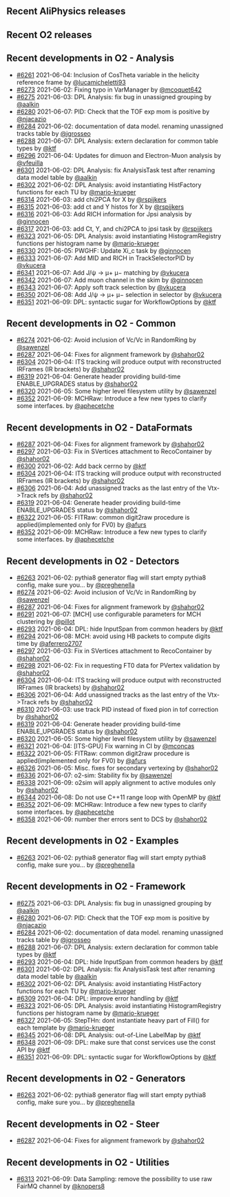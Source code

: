 ## Recent AliPhysics releases
## Recent O2 releases
## Recent developments in O2 - Analysis
- [\#6261](https://github.com/AliceO2Group/AliceO2/pull/6261) 2021-06-04: Inclusion of CosTheta variable in the helicity reference frame  by [@lucamicheletti93](https://github.com/lucamicheletti93)
- [\#6273](https://github.com/AliceO2Group/AliceO2/pull/6273) 2021-06-02: Fixing typo in VarManager by [@mcoquet642](https://github.com/mcoquet642)
- [\#6275](https://github.com/AliceO2Group/AliceO2/pull/6275) 2021-06-03: DPL Analysis: fix bug in unassigned grouping by [@aalkin](https://github.com/aalkin)
- [\#6280](https://github.com/AliceO2Group/AliceO2/pull/6280) 2021-06-07: PID: Check that the TOF exp mom is positive by [@njacazio](https://github.com/njacazio)
- [\#6284](https://github.com/AliceO2Group/AliceO2/pull/6284) 2021-06-02: documentation of data model. renaming unassigned tracks table by [@jgrosseo](https://github.com/jgrosseo)
- [\#6288](https://github.com/AliceO2Group/AliceO2/pull/6288) 2021-06-07: DPL Analysis: extern declaration for common table types by [@ktf](https://github.com/ktf)
- [\#6296](https://github.com/AliceO2Group/AliceO2/pull/6296) 2021-06-04: Updates for dimuon and Electron-Muon analysis by [@vfeuilla](https://github.com/vfeuilla)
- [\#6301](https://github.com/AliceO2Group/AliceO2/pull/6301) 2021-06-02: DPL Analysis: fix AnalysisTask test after renaming data model table by [@aalkin](https://github.com/aalkin)
- [\#6302](https://github.com/AliceO2Group/AliceO2/pull/6302) 2021-06-02: DPL Analysis: avoid instantiating HistFactory functions for each TU by [@mario-krueger](https://github.com/mario-krueger)
- [\#6314](https://github.com/AliceO2Group/AliceO2/pull/6314) 2021-06-03: add chi2PCA for X by [@rspijkers](https://github.com/rspijkers)
- [\#6315](https://github.com/AliceO2Group/AliceO2/pull/6315) 2021-06-03: add ct and Y histos for X by [@rspijkers](https://github.com/rspijkers)
- [\#6316](https://github.com/AliceO2Group/AliceO2/pull/6316) 2021-06-03: Add RICH information for Jpsi analysis by [@ginnocen](https://github.com/ginnocen)
- [\#6317](https://github.com/AliceO2Group/AliceO2/pull/6317) 2021-06-03: add Ct, Y, and chi2PCA to jpsi task by [@rspijkers](https://github.com/rspijkers)
- [\#6323](https://github.com/AliceO2Group/AliceO2/pull/6323) 2021-06-05: DPL Analysis: avoid instantiating HistogramRegistry functions per histogram name by [@mario-krueger](https://github.com/mario-krueger)
- [\#6330](https://github.com/AliceO2Group/AliceO2/pull/6330) 2021-06-05: PWGHF: Update Xi_c task by [@ginnocen](https://github.com/ginnocen)
- [\#6333](https://github.com/AliceO2Group/AliceO2/pull/6333) 2021-06-07: Add MID and RICH in TrackSelectorPID by [@vkucera](https://github.com/vkucera)
- [\#6341](https://github.com/AliceO2Group/AliceO2/pull/6341) 2021-06-07: Add J/ψ → μ+ μ− matching by [@vkucera](https://github.com/vkucera)
- [\#6342](https://github.com/AliceO2Group/AliceO2/pull/6342) 2021-06-07: Add muon channel in the skim by [@ginnocen](https://github.com/ginnocen)
- [\#6343](https://github.com/AliceO2Group/AliceO2/pull/6343) 2021-06-07: Apply soft track selection by [@vkucera](https://github.com/vkucera)
- [\#6350](https://github.com/AliceO2Group/AliceO2/pull/6350) 2021-06-08: Add J/ψ → μ+ μ− selection in selector by [@vkucera](https://github.com/vkucera)
- [\#6351](https://github.com/AliceO2Group/AliceO2/pull/6351) 2021-06-09: DPL: syntactic sugar for WorkflowOptions by [@ktf](https://github.com/ktf)
## Recent developments in O2 - Common
- [\#6274](https://github.com/AliceO2Group/AliceO2/pull/6274) 2021-06-02: Avoid inclusion of Vc/Vc in RandomRing by [@sawenzel](https://github.com/sawenzel)
- [\#6287](https://github.com/AliceO2Group/AliceO2/pull/6287) 2021-06-04: Fixes for alignment framework by [@shahor02](https://github.com/shahor02)
- [\#6304](https://github.com/AliceO2Group/AliceO2/pull/6304) 2021-06-04: ITS tracking will produce output with reconstructed IRFrames (IR brackets) by [@shahor02](https://github.com/shahor02)
- [\#6319](https://github.com/AliceO2Group/AliceO2/pull/6319) 2021-06-04: Generate header providing build-time ENABLE_UPGRADES status by [@shahor02](https://github.com/shahor02)
- [\#6320](https://github.com/AliceO2Group/AliceO2/pull/6320) 2021-06-05: Some higher level filesystem utility by [@sawenzel](https://github.com/sawenzel)
- [\#6352](https://github.com/AliceO2Group/AliceO2/pull/6352) 2021-06-09: MCHRaw: Introduce a few new types to clarify some interfaces. by [@aphecetche](https://github.com/aphecetche)
## Recent developments in O2 - DataFormats
- [\#6287](https://github.com/AliceO2Group/AliceO2/pull/6287) 2021-06-04: Fixes for alignment framework by [@shahor02](https://github.com/shahor02)
- [\#6297](https://github.com/AliceO2Group/AliceO2/pull/6297) 2021-06-03: Fix in SVertices attachment to RecoContainer by [@shahor02](https://github.com/shahor02)
- [\#6300](https://github.com/AliceO2Group/AliceO2/pull/6300) 2021-06-02: Add back cerrno by [@ktf](https://github.com/ktf)
- [\#6304](https://github.com/AliceO2Group/AliceO2/pull/6304) 2021-06-04: ITS tracking will produce output with reconstructed IRFrames (IR brackets) by [@shahor02](https://github.com/shahor02)
- [\#6306](https://github.com/AliceO2Group/AliceO2/pull/6306) 2021-06-04: Add unassigned tracks as the last entry of the Vtx->Track refs by [@shahor02](https://github.com/shahor02)
- [\#6319](https://github.com/AliceO2Group/AliceO2/pull/6319) 2021-06-04: Generate header providing build-time ENABLE_UPGRADES status by [@shahor02](https://github.com/shahor02)
- [\#6322](https://github.com/AliceO2Group/AliceO2/pull/6322) 2021-06-05: FITRaw: common digit2raw procedure is applied(implemented only for FV0) by [@afurs](https://github.com/afurs)
- [\#6352](https://github.com/AliceO2Group/AliceO2/pull/6352) 2021-06-09: MCHRaw: Introduce a few new types to clarify some interfaces. by [@aphecetche](https://github.com/aphecetche)
## Recent developments in O2 - Detectors
- [\#6263](https://github.com/AliceO2Group/AliceO2/pull/6263) 2021-06-02: pythia8 generator flag will start empty pythia8 config, make sure you… by [@preghenella](https://github.com/preghenella)
- [\#6274](https://github.com/AliceO2Group/AliceO2/pull/6274) 2021-06-02: Avoid inclusion of Vc/Vc in RandomRing by [@sawenzel](https://github.com/sawenzel)
- [\#6287](https://github.com/AliceO2Group/AliceO2/pull/6287) 2021-06-04: Fixes for alignment framework by [@shahor02](https://github.com/shahor02)
- [\#6291](https://github.com/AliceO2Group/AliceO2/pull/6291) 2021-06-07: [MCH] use configurable parameters for MCH clustering by [@pillot](https://github.com/pillot)
- [\#6293](https://github.com/AliceO2Group/AliceO2/pull/6293) 2021-06-04: DPL: hide InputSpan from common headers by [@ktf](https://github.com/ktf)
- [\#6294](https://github.com/AliceO2Group/AliceO2/pull/6294) 2021-06-08: MCH: avoid using HB packets to compute digits time by [@aferrero2707](https://github.com/aferrero2707)
- [\#6297](https://github.com/AliceO2Group/AliceO2/pull/6297) 2021-06-03: Fix in SVertices attachment to RecoContainer by [@shahor02](https://github.com/shahor02)
- [\#6298](https://github.com/AliceO2Group/AliceO2/pull/6298) 2021-06-02: Fix in requesting FT0 data for PVertex validation by [@shahor02](https://github.com/shahor02)
- [\#6304](https://github.com/AliceO2Group/AliceO2/pull/6304) 2021-06-04: ITS tracking will produce output with reconstructed IRFrames (IR brackets) by [@shahor02](https://github.com/shahor02)
- [\#6306](https://github.com/AliceO2Group/AliceO2/pull/6306) 2021-06-04: Add unassigned tracks as the last entry of the Vtx->Track refs by [@shahor02](https://github.com/shahor02)
- [\#6310](https://github.com/AliceO2Group/AliceO2/pull/6310) 2021-06-03: use track PID instead of fixed pion in tof correction by [@shahor02](https://github.com/shahor02)
- [\#6319](https://github.com/AliceO2Group/AliceO2/pull/6319) 2021-06-04: Generate header providing build-time ENABLE_UPGRADES status by [@shahor02](https://github.com/shahor02)
- [\#6320](https://github.com/AliceO2Group/AliceO2/pull/6320) 2021-06-05: Some higher level filesystem utility by [@sawenzel](https://github.com/sawenzel)
- [\#6321](https://github.com/AliceO2Group/AliceO2/pull/6321) 2021-06-04: [ITS-GPU] Fix warning in CI by [@mconcas](https://github.com/mconcas)
- [\#6322](https://github.com/AliceO2Group/AliceO2/pull/6322) 2021-06-05: FITRaw: common digit2raw procedure is applied(implemented only for FV0) by [@afurs](https://github.com/afurs)
- [\#6326](https://github.com/AliceO2Group/AliceO2/pull/6326) 2021-06-05: Misc. fixes for secondary vertexing by [@shahor02](https://github.com/shahor02)
- [\#6336](https://github.com/AliceO2Group/AliceO2/pull/6336) 2021-06-07: o2-sim: Stability fix by [@sawenzel](https://github.com/sawenzel)
- [\#6338](https://github.com/AliceO2Group/AliceO2/pull/6338) 2021-06-09: o2sim will apply alignment to active modules only by [@shahor02](https://github.com/shahor02)
- [\#6344](https://github.com/AliceO2Group/AliceO2/pull/6344) 2021-06-08: Do not use C++11 range loop with OpenMP by [@ktf](https://github.com/ktf)
- [\#6352](https://github.com/AliceO2Group/AliceO2/pull/6352) 2021-06-09: MCHRaw: Introduce a few new types to clarify some interfaces. by [@aphecetche](https://github.com/aphecetche)
- [\#6358](https://github.com/AliceO2Group/AliceO2/pull/6358) 2021-06-09: number ther errors sent to DCS by [@shahor02](https://github.com/shahor02)
## Recent developments in O2 - Examples
- [\#6263](https://github.com/AliceO2Group/AliceO2/pull/6263) 2021-06-02: pythia8 generator flag will start empty pythia8 config, make sure you… by [@preghenella](https://github.com/preghenella)
## Recent developments in O2 - Framework
- [\#6275](https://github.com/AliceO2Group/AliceO2/pull/6275) 2021-06-03: DPL Analysis: fix bug in unassigned grouping by [@aalkin](https://github.com/aalkin)
- [\#6280](https://github.com/AliceO2Group/AliceO2/pull/6280) 2021-06-07: PID: Check that the TOF exp mom is positive by [@njacazio](https://github.com/njacazio)
- [\#6284](https://github.com/AliceO2Group/AliceO2/pull/6284) 2021-06-02: documentation of data model. renaming unassigned tracks table by [@jgrosseo](https://github.com/jgrosseo)
- [\#6288](https://github.com/AliceO2Group/AliceO2/pull/6288) 2021-06-07: DPL Analysis: extern declaration for common table types by [@ktf](https://github.com/ktf)
- [\#6293](https://github.com/AliceO2Group/AliceO2/pull/6293) 2021-06-04: DPL: hide InputSpan from common headers by [@ktf](https://github.com/ktf)
- [\#6301](https://github.com/AliceO2Group/AliceO2/pull/6301) 2021-06-02: DPL Analysis: fix AnalysisTask test after renaming data model table by [@aalkin](https://github.com/aalkin)
- [\#6302](https://github.com/AliceO2Group/AliceO2/pull/6302) 2021-06-02: DPL Analysis: avoid instantiating HistFactory functions for each TU by [@mario-krueger](https://github.com/mario-krueger)
- [\#6309](https://github.com/AliceO2Group/AliceO2/pull/6309) 2021-06-04: DPL: improve error handling by [@ktf](https://github.com/ktf)
- [\#6323](https://github.com/AliceO2Group/AliceO2/pull/6323) 2021-06-05: DPL Analysis: avoid instantiating HistogramRegistry functions per histogram name by [@mario-krueger](https://github.com/mario-krueger)
- [\#6327](https://github.com/AliceO2Group/AliceO2/pull/6327) 2021-06-05: StepTHn: dont instantiate heavy part of Fill() for each template by [@mario-krueger](https://github.com/mario-krueger)
- [\#6345](https://github.com/AliceO2Group/AliceO2/pull/6345) 2021-06-08: DPL Analysis: out-of-Line LabelMap by [@ktf](https://github.com/ktf)
- [\#6348](https://github.com/AliceO2Group/AliceO2/pull/6348) 2021-06-09: DPL: make sure that const services use the const API by [@ktf](https://github.com/ktf)
- [\#6351](https://github.com/AliceO2Group/AliceO2/pull/6351) 2021-06-09: DPL: syntactic sugar for WorkflowOptions by [@ktf](https://github.com/ktf)
## Recent developments in O2 - Generators
- [\#6263](https://github.com/AliceO2Group/AliceO2/pull/6263) 2021-06-02: pythia8 generator flag will start empty pythia8 config, make sure you… by [@preghenella](https://github.com/preghenella)
## Recent developments in O2 - Steer
- [\#6287](https://github.com/AliceO2Group/AliceO2/pull/6287) 2021-06-04: Fixes for alignment framework by [@shahor02](https://github.com/shahor02)
## Recent developments in O2 - Utilities
- [\#6313](https://github.com/AliceO2Group/AliceO2/pull/6313) 2021-06-09: Data Sampling: remove the possibility to use raw FairMQ channel by [@knopers8](https://github.com/knopers8)
